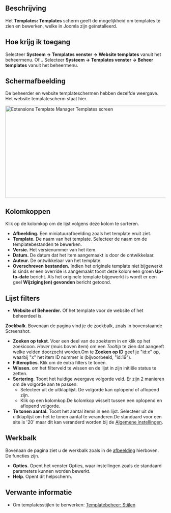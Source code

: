 <!-- Filename: Help4.x:Templates:_Templates / Display title: Templates: Templates -->

## Beschrijving

Het **Templates: Templates** scherm geeft de mogelijkheid om templates
te zien en bewerken, welke in Joomla zijn geïnstalleerd.

## Hoe krijg ik toegang

Selecteer **Systeem → Templates venster → Website templates**
vanuit het beheermenu. Of... Selecteer **Systeem → Templates
venster → Beheer templates** vanuit het beheermenu.

## Schermafbeelding

De beheerder en website templateschermen hebben dezelfde weergave. Het
website templatescherm staat hier.

<img
src="https://docs.joomla.org/images/thumb/9/92/Help-4x-Extensions-Template-Manager-Templates-screen-nl.png/800px-Help-4x-Extensions-Template-Manager-Templates-screen-nl.png.jpeg"
decoding="async"
srcset="https://docs.joomla.org/images/9/92/Help-4x-Extensions-Template-Manager-Templates-screen-nl.png 1.5x"
data-file-width="1137" data-file-height="412" width="800" height="290"
alt="Extensions Template Manager Templates screen" />

## Kolomkoppen

Klik op de kolomkop om de lijst volgens deze kolom te sorteren.

- **Afbeelding.** Een miniatuurafbeelding zoals het template eruit ziet.
- **Template.** De naam van het template. Selecteer de naam om de
  templatebestanden te bewerken.
- **Versie.** Het versienummer van het item.
- **Datum.** De datum dat het item aangemaakt is door de ontwikkelaar.
- **Auteur.** De ontwikkelaar van het template.
- **Overschreven bestanden.** Indien het originele template niet
  bijgewerkt is sinds er een override is aangemaakt toont deze kolom een
  groen **Up-to-date** bericht. Als het originele template bijgewerkt is
  wordt er een geel **Wijziging(en) gevonden** bericht getoond.

## Lijst filters

- **Website of Beheerder.** Of het template voor de website of het
  beheerdeel is.

**Zoekbalk**. Bovenaan de pagina vind je de zoekbalk, zoals in
bovenstaande Screenshot.

- **Zoeken op tekst**. Voer een deel van de zoekterm in en klik op het
  zoekicoon. *Hover* (muis boven item) om een *Tooltip* te zien dat
  aangeeft welke velden doorzocht worden.Om te **Zoeken op ID** geef je
  "id:x" op, waarbij "x" het item ID nummer is (bijvoorbeeld, "id:19").
- **Filteropties**. Klik om de extra filters te tonen.
- **Wissen.** om het filterveld te wissen en de lijst in zijn initiële
  status te zetten.
- **Sortering**. Toont het huidige weergave volgorde veld. Er zijn 2
  manieren om de volgorde aan te passen:
  - Selecteer uit de uitklaplijst. De volgorde kan oplopend of aflopend
    zijn.
  - Klik op een kolomkop.De kolomkop wisselt tussen een oplopend en
    aflopend volgorde.
- **Te tonen aantal.** Toont het aantal items in een lijst. Selecteer
  uit de uitklaplijst om het te tonen aantal te veranderen.De standaard
  voor een site is '20' maar dit kan veranderd worden bij de [Algemene
  instellingen](https://docs.joomla.org/Help4.x:Site_Global_Configuration/nl#defaultlistlimit "Help4.x:Site Global Configuration/nl").

## Werkbalk

Bovenaan de pagina ziet u de werkbalk zoals in de
[afbeelding](#Schermafbeelding) hierboven. De functies zijn.

- **Opties.** Opent het venster Opties, waar instellingen zoals de
  standaard parameters kunnen worden bewerkt.
- **Help**. Opent dit helpscherm.

## Verwante informatie

- Om templatesstijlen te berwerken: [Templatebeheer:
  Stijlen](https://docs.joomla.org/Help4.x:Templates:_Styles/nl "Help4.x:Templates: Styles/nl")
